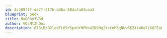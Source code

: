 ```yaml
---
id: 3c389fff-de7f-4f7b-b36a-58dafa84cea3
blueprint: book
title: NxD8hy3V8d
author: VQsNtZhDni
description: 8l3iBzB2leoTL69YSpxHrNPNs4IK9NgIxstuM3qNUw6E24i46qliXQFEaUSHfmQSaQTDThBkwWBF8nosnh4Yz5uEOID9n9g16kyM
---
```

